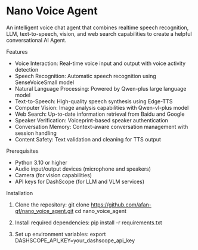 # Nano Voice Agent
An intelligent voice chat agent that combines realtime speech recognition, LLM, text-to-speech, vision, and web search capabilities to create a helpful conversational AI Agent.

Features

- Voice Interaction: Real-time voice input and output with voice activity detection
- Speech Recognition: Automatic speech recognition using SenseVoiceSmall model
- Natural Language Processing: Powered by Qwen-plus large language model
- Text-to-Speech: High-quality speech synthesis using Edge-TTS
- Computer Vision: Image analysis capabilities with Qwen-vl-plus model
- Web Search: Up-to-date information retrieval from Baidu and Google
- Speaker Verification: Voiceprint-based speaker authentication
- Conversation Memory: Context-aware conversation management with session handling
- Content Safety: Text validation and cleaning for TTS output

Prerequisites

- Python 3.10 or higher
- Audio input/output devices (microphone and speakers)
- Camera (for vision capabilities)
- API keys for DashScope (for LLM and VLM services)

Installation

1. Clone the repository:
   git clone https://github.com/afan-gf/nano_voice_agent.git
   cd nano_voice_agent

2. Install required dependencies:
   pip install -r requirements.txt

3. Set up environment variables:
   export DASHSCOPE_API_KEY=your_dashscope_api_key
